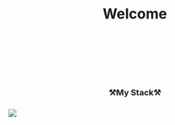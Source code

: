 <h1 align="center">Welcome<h1><br><br>

<h3 align="center">⚒️My Stack⚒️<h3>
<img src="https://img.shields.io/badge/HTML5-302683?style=for-the-badge&logo=h-HTML&logoColor=white">
